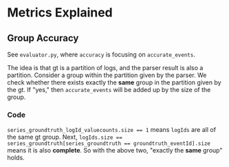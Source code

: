 # Metrics Explained

## Group Accuracy

See `evaluator.py`, where `accuracy` is focusing on `accurate_events`.

The idea is that gt is a partition of logs, and the parser result is also a partition. Consider a group within the partition given by the parser. We check whether there exists exactly the **same** group in the partition given by the gt. If "yes," then `accurate_events` will be added up by the size of the group.

### Code

`series_groundtruth_logId_valuecounts.size == 1` means `logIds` are all of the same gt group. Next, `logIds.size == series_groundtruth[series_groundtruth == groundtruth_eventId].size` means it is also **complete**. So with the above two, "exactly the **same** group" holds.

